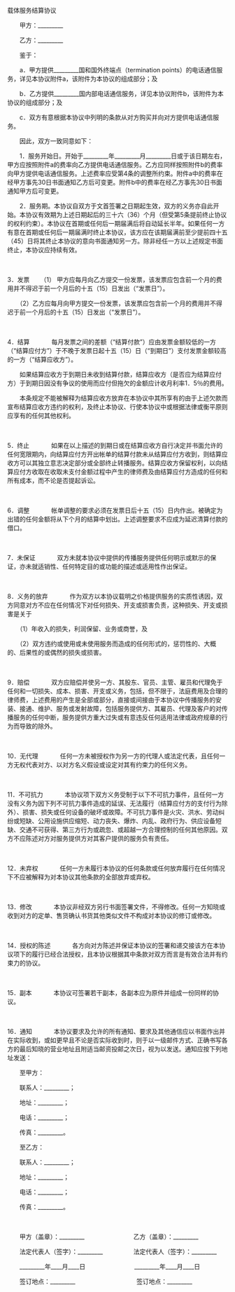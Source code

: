 



载体服务结算协议



 

　　甲方：_________　　

　　乙方：_________　　

　　鉴于：

　　a．甲方提供_________国和国外终端点（termination points）的电话通信服务，详见本协议附件a，该附件为本协议的组成部分；及

　　b．乙方提供_________国内部电话通信服务，详见本协议附件b，该附件为本协议的组成部分；及

　　c．双方有意根据本协议中列明的条款从对方购买并向对方提供电话通信服务。　　

　　因此，双方一致同意如下：　　

　　1．服务开始日。开始于_________年_________月_________日或于该日期左右，甲方应按照附件a的费率向乙方提供电话通信服务。乙方应同样按照附件b的费率向甲方提供电话通信服务。上述费率应受第4条的调整所约束。附件a中的费率在经甲方事先30日书面通知乙方后可变更。附件b中的费率在经乙方事先30日书面通知甲方后可变更。　　

　　2．服务期。本协议自双方于文首签署之日期起生效，双方的义务亦自此开始。本协议有效期为上述日期起后的三十六（36）个月（但受第5条提前终止协议的权利约束）。本协议在首期或任何后一期届满后将自动延长半年。如果任何一方有意在首期或任何后一期届满时终止本协议，该方应在该期届满前至少提前四十五（45）日将其终止本协议的意向书面通知另一方。除非经任一方以上述规定书面终止，本协议应持续有效。

　　

3．发票
　　（1）
甲方应每月向乙方提交一份发票，该发票应包含前一个月的费用并不得迟于前一个月后的十五（15）日发出（“发票日”）。

　　（2）乙方应每月向甲方提交一份发票，该发票应包含前一个月的费用并不得迟于前一个月后的十五（15）日发出（“发票日”）。

　　

4．结算
　　
　每月发票之间的差额（“结算付款”）应由发票金额较低的一方（“结算应付方”）于不晚于发票日起十五（15）日（“到期日”）支付发票金额较高的一方（“结算应收方”）。

　　如果结算应收方于到期日未收到结算付款，结算应收方（是否应为结算应付方）于到期日因没有争议的使用而应付但拖欠的金额应计收月利率1．5％的费用。

　　本条规定不能被解释为结算应收方放弃在本协议中其所享有的由于上述欠款而宣布结算应收方违约的权利，及终止本协议、行使本协议中或根据法律或衡平原则应享有的任何其他权利。

　　

5．终止
　　
　如果在以上描述的到期日或在结算应收方自行决定并书面允许的任何宽限期内，向结算应付方开出帐单的结算付款未从结算应付方收到，则结算应收方可以其独立意志决定部分或全部终止转播服务。结算应收方保留权利，以向结算应付方收取在收取未支付金额过程中产生的律师费及由结算应付方造成的任何和所有成本，而不论是否提起诉讼。

　　

6．调整
　　
　帐单调整的要求必须在发票日后十五（15）日内作出。被确定为出错的任何金额将从下个月的结算中划出。上述调整要求不应成为延迟清算付款的借口。

　　

7．未保证
　　
　双方未就本协议中提供的传播服务提供任何明示或默示的保证，亦未就适销性、任何特定目的或功能的描述或适用性作出保证。

　　

8．义务的放弃
　　
　作为双方以本协议载明之价格提供服务的实质性诱因，双方同意对方不应在任何情况下对任何损失、开支或损害负责，这种损失、开支或损害是关于

　　（1）年收入的损失，利润保留、业务或商誉，及

　　（2）双方违约或使用或未使用服务而造成的任何形式的，惩罚性的、大概的、后果性的或偶然的损失或损害。

　　

9．赔偿
　　
　双方应赔偿并使另一方、其股东、官员、主管、雇员和代理免于任何和一切损失、成本、损害、开支或义务，包括，但不限于，法庭费用及合理的律师费，上述费用的产生是全部或部分，直接或间接由于本协议中传播服务的安装、接通、维护、服务或发射故障，包括服务提供方、其雇员、代理及客户的对传播服务的任何中断，服务提供方重大过失或有意违反任何适用法律或政府规章的行为而导致的除外。

　　

10．无代理
　　
　任何一方未被授权作为另一方的代理人或法定代表，且任何一方无权代表对方、以对方名义假设或设定对其有约束力的任何义务。

　　

11．不可抗力
　　
　本协议项下双方义务受制于以下不可抗力事件，且任何一方没有义务为因下列不可抗力事件造成的延误、无法履行（结算应付方的支付行为除外）、损害、损失或任何设备的破坏或故障。不可抗力事件是火灾、洪水、劳动纠纷或短缺、公用设施供应缩短、动力丧失、爆炸、内乱、政府行为、供应设备短缺、交通不可获得、第三方行为或疏忽、或超越一方合理控制的任何其他原因。双方不应陈述对方对服务提供方对其客户提供的服务负有责任。

　　

12．未弃权
　　
　任何一方未履行本协议的任何条款或任何放弃履行在任何情况下不应被解释为对本协议其他条款的全部放弃或弃权。

　　

13．修改
　　
　本协议非经双方另行书面签署文件，不得修改。任何一方知晓或收到对方的定单、售货确认书货其他类似文件不构成对本协议的修订或修改。

　　

14．授权的陈述
　　
　各方向对方陈述并保证本协议的签署和递交接该方在本协议项下的履行已经合法授权，且本协议根据其中条款对双方而言是有效合法并有约束力的协议。

　　

15．副本
　　
　本协议可签署若干副本，各副本应为原件并组成一份同样的协议。

　　

16．通知
　　
　本协议要求及允许的所有通知、要求及其他通信应以书面作出并在实际收到，或如更早且不论是否实际收到时，则于以一级邮件方式、正确书写各方的最后知晓的营业地址且附适当邮资投邮之次日，视为以发送。通知应按下列地址发送：

　　至甲方：

　　联系人：_________；

　　地址：_________；

　　电话：_________；

　　传真：_________。

　　至乙方：

　　联系人：_________；

　　地址：_________；

　　电话：_________；

　　传真：_________。　　

　　

　　甲方（盖章）：_________　　　　　　　　乙方（盖章）：_________　　

　　法定代表人（签字）：_________　　　　　法定代表人（签字）：_________　　

　　_________年____月____日　　　　　　　　_________年____月____日　　

　　签订地点：_________　　　　　　　　　　签订地点：_________